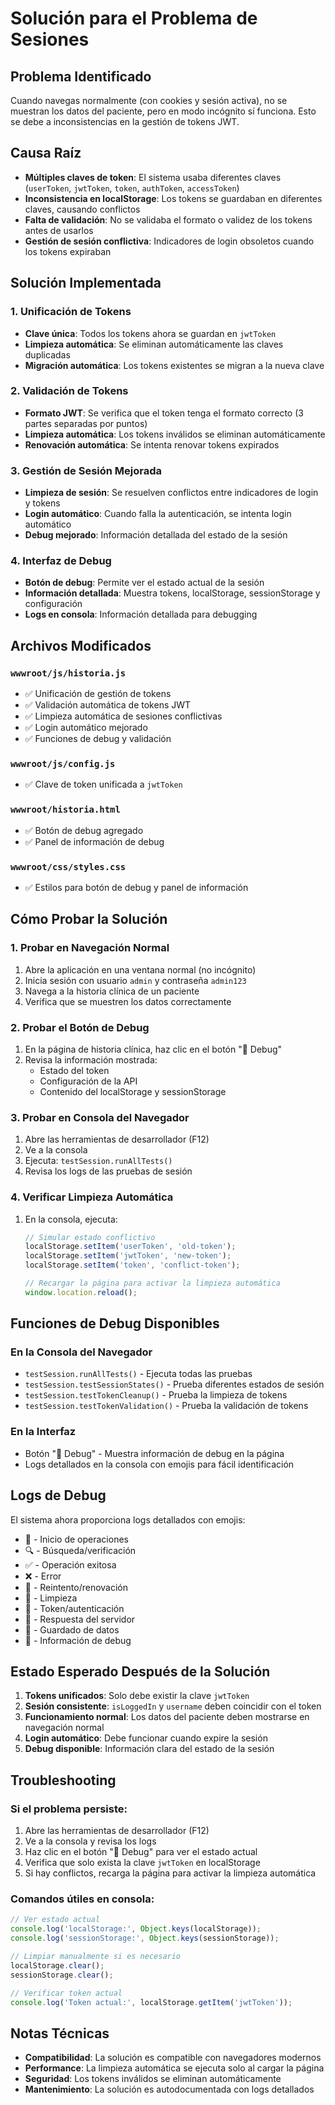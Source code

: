 # Solución para el Problema de Sesiones

## Problema Identificado

Cuando navegas normalmente (con cookies y sesión activa), no se muestran los datos del paciente, pero en modo incógnito sí funciona. Esto se debe a inconsistencias en la gestión de tokens JWT.

## Causa Raíz

- **Múltiples claves de token**: El sistema usaba diferentes claves (`userToken`, `jwtToken`, `token`, `authToken`, `accessToken`)
- **Inconsistencia en localStorage**: Los tokens se guardaban en diferentes claves, causando conflictos
- **Falta de validación**: No se validaba el formato o validez de los tokens antes de usarlos
- **Gestión de sesión conflictiva**: Indicadores de login obsoletos cuando los tokens expiraban

## Solución Implementada

### 1. Unificación de Tokens
- **Clave única**: Todos los tokens ahora se guardan en `jwtToken`
- **Limpieza automática**: Se eliminan automáticamente las claves duplicadas
- **Migración automática**: Los tokens existentes se migran a la nueva clave

### 2. Validación de Tokens
- **Formato JWT**: Se verifica que el token tenga el formato correcto (3 partes separadas por puntos)
- **Limpieza automática**: Los tokens inválidos se eliminan automáticamente
- **Renovación automática**: Se intenta renovar tokens expirados

### 3. Gestión de Sesión Mejorada
- **Limpieza de sesión**: Se resuelven conflictos entre indicadores de login y tokens
- **Login automático**: Cuando falla la autenticación, se intenta login automático
- **Debug mejorado**: Información detallada del estado de la sesión

### 4. Interfaz de Debug
- **Botón de debug**: Permite ver el estado actual de la sesión
- **Información detallada**: Muestra tokens, localStorage, sessionStorage y configuración
- **Logs en consola**: Información detallada para debugging

## Archivos Modificados

### `wwwroot/js/historia.js`
- ✅ Unificación de gestión de tokens
- ✅ Validación automática de tokens JWT
- ✅ Limpieza automática de sesiones conflictivas
- ✅ Login automático mejorado
- ✅ Funciones de debug y validación

### `wwwroot/js/config.js`
- ✅ Clave de token unificada a `jwtToken`

### `wwwroot/historia.html`
- ✅ Botón de debug agregado
- ✅ Panel de información de debug

### `wwwroot/css/styles.css`
- ✅ Estilos para botón de debug y panel de información

## Cómo Probar la Solución

### 1. Probar en Navegación Normal
1. Abre la aplicación en una ventana normal (no incógnito)
2. Inicia sesión con usuario `admin` y contraseña `admin123`
3. Navega a la historia clínica de un paciente
4. Verifica que se muestren los datos correctamente

### 2. Probar el Botón de Debug
1. En la página de historia clínica, haz clic en el botón "🐛 Debug"
2. Revisa la información mostrada:
   - Estado del token
   - Configuración de la API
   - Contenido del localStorage y sessionStorage

### 3. Probar en Consola del Navegador
1. Abre las herramientas de desarrollador (F12)
2. Ve a la consola
3. Ejecuta: `testSession.runAllTests()`
4. Revisa los logs de las pruebas de sesión

### 4. Verificar Limpieza Automática
1. En la consola, ejecuta:
   ```javascript
   // Simular estado conflictivo
   localStorage.setItem('userToken', 'old-token');
   localStorage.setItem('jwtToken', 'new-token');
   localStorage.setItem('token', 'conflict-token');
   
   // Recargar la página para activar la limpieza automática
   window.location.reload();
   ```

## Funciones de Debug Disponibles

### En la Consola del Navegador
- `testSession.runAllTests()` - Ejecuta todas las pruebas
- `testSession.testSessionStates()` - Prueba diferentes estados de sesión
- `testSession.testTokenCleanup()` - Prueba la limpieza de tokens
- `testSession.testTokenValidation()` - Prueba la validación de tokens

### En la Interfaz
- Botón "🐛 Debug" - Muestra información de debug en la página
- Logs detallados en la consola con emojis para fácil identificación

## Logs de Debug

El sistema ahora proporciona logs detallados con emojis:

- 🚀 - Inicio de operaciones
- 🔍 - Búsqueda/verificación
- ✅ - Operación exitosa
- ❌ - Error
- 🔄 - Reintento/renovación
- 🧹 - Limpieza
- 🔑 - Token/autenticación
- 📡 - Respuesta del servidor
- 💾 - Guardado de datos
- 🐛 - Información de debug

## Estado Esperado Después de la Solución

1. **Tokens unificados**: Solo debe existir la clave `jwtToken`
2. **Sesión consistente**: `isLoggedIn` y `username` deben coincidir con el token
3. **Funcionamiento normal**: Los datos del paciente deben mostrarse en navegación normal
4. **Login automático**: Debe funcionar cuando expire la sesión
5. **Debug disponible**: Información clara del estado de la sesión

## Troubleshooting

### Si el problema persiste:
1. Abre las herramientas de desarrollador (F12)
2. Ve a la consola y revisa los logs
3. Haz clic en el botón "🐛 Debug" para ver el estado actual
4. Verifica que solo exista la clave `jwtToken` en localStorage
5. Si hay conflictos, recarga la página para activar la limpieza automática

### Comandos útiles en consola:
```javascript
// Ver estado actual
console.log('localStorage:', Object.keys(localStorage));
console.log('sessionStorage:', Object.keys(sessionStorage));

// Limpiar manualmente si es necesario
localStorage.clear();
sessionStorage.clear();

// Verificar token actual
console.log('Token actual:', localStorage.getItem('jwtToken'));
```

## Notas Técnicas

- **Compatibilidad**: La solución es compatible con navegadores modernos
- **Performance**: La limpieza automática se ejecuta solo al cargar la página
- **Seguridad**: Los tokens inválidos se eliminan automáticamente
- **Mantenimiento**: La solución es autodocumentada con logs detallados










